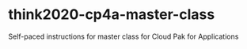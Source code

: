 # think2020-cp4a-master-class
Self-paced instructions for master class for Cloud Pak for Applications
